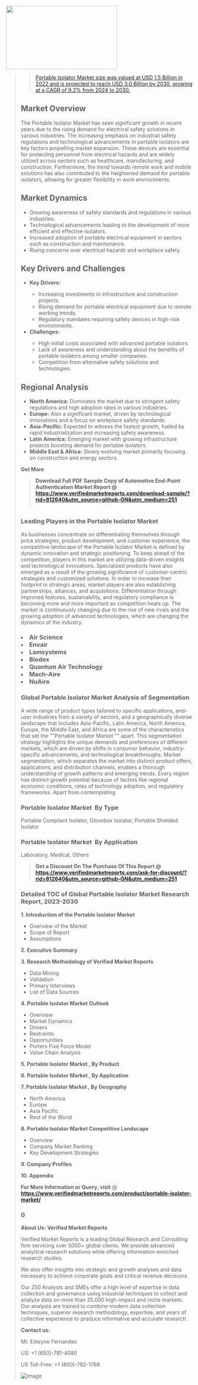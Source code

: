<img src="https://ffe5etoiles.com/wp-content/uploads/2024/12/MST1-300x171.png" alt="" width="300" height="171" class="alignnone size-medium wp-image-20088" /><blockquote id="" class=""><a href="https://www.verifiedmarketreports.com/download-sample/?rid=870216&utm_source=github-GN&utm_medium=251" target="_blank"><blockquote id="" class=""><a href="https://www.verifiedmarketreports.com/download-sample/?rid=812640&utm_source=github-GN&utm_medium=251" target="_blank">Portable Isolator Market size was valued at USD 1.5 Billion in 2022 and is projected to reach USD 3.0 Billion by 2030, growing at a CAGR of 9.2% from 2024 to 2030.</a></blockquote><p><h2>Market Overview</h2><p>The Portable Isolator Market has seen significant growth in recent years due to the rising demand for electrical safety solutions in various industries. The increasing emphasis on industrial safety regulations and technological advancements in portable isolators are key factors propelling market expansion. These devices are essential for protecting personnel from electrical hazards and are widely utilized across sectors such as healthcare, manufacturing, and construction. Furthermore, the trend towards remote work and mobile solutions has also contributed to the heightened demand for portable isolators, allowing for greater flexibility in work environments.</p><h2>Market Dynamics</h2><ul>    <li>Growing awareness of safety standards and regulations in various industries.</li>    <li>Technological advancements leading to the development of more efficient and effective isolators.</li>    <li>Increased adoption of portable electrical equipment in sectors such as construction and maintenance.</li>    <li>Rising concerns over electrical hazards and workplace safety.</li></ul><h2>Key Drivers and Challenges</h2><ul>    <li><strong>Key Drivers:</strong></li>    <ul>        <li>Increasing investments in infrastructure and construction projects.</li>        <li>Rising demand for portable electrical equipment due to remote working trends.</li>        <li>Regulatory mandates requiring safety devices in high-risk environments.</li>    </ul>    <li><strong>Challenges:</strong></li>    <ul>        <li>High initial costs associated with advanced portable isolators.</li>        <li>Lack of awareness and understanding about the benefits of portable isolators among smaller companies.</li>        <li>Competition from alternative safety solutions and technologies.</li>    </ul></ul><h2>Regional Analysis</h2><ul>    <li><strong>North America:</strong> Dominates the market due to stringent safety regulations and high adoption rates in various industries.</li>    <li><strong>Europe:</strong> Also a significant market, driven by technological innovations and a focus on workplace safety standards.</li>    <li><strong>Asia-Pacific:</strong> Expected to witness the fastest growth, fueled by rapid industrialization and increasing safety awareness.</li>    <li><strong>Latin America:</strong> Emerging market with growing infrastructure projects boosting demand for portable isolators.</li>    <li><strong>Middle East & Africa:</strong> Slowly evolving market primarily focusing on construction and energy sectors.</li></ul><p><strong>Get More</strong></p></p><blockquote id="" class=""><strong>Download Full PDF Sample Copy of Automotive End-Point Authentication Market Report @ <a href="https://www.verifiedmarketreports.com/download-sample/?rid=812640&utm_source=github-GN&utm_medium=251" target="_blank">https://www.verifiedmarketreports.com/download-sample/?rid=812640&utm_source=github-GN&utm_medium=251</a></strong><br /><br /></blockquote><h3 id="" class="">Leading Players in the&nbsp;Portable Isolator Market </h3><p>As businesses concentrate on differentiating themselves through price strategies, product development, and customer experience, the competitive landscape of the Portable Isolator Market  is defined by dynamic innovation and strategic positioning. To keep ahead of the competition, players in this market are utilizing data-driven insights and technological innovations. Specialized products have also emerged as a result of the growing significance of customer-centric strategies and customized solutions. In order to increase their footprint in strategic areas, market players are also establishing partnerships, alliances, and acquisitions. Differentiation through improved features, sustainability, and regulatory compliance is becoming more and more important as competition heats up. The market is continuously changing due to the rise of new rivals and the growing adoption of advanced technologies, which are changing the dynamics of the industry.</p><h3 class=""><li>Air Science</li><li> Envair</li><li> Lamsystems</li><li> Biodex</li><li> Quantum Air Technology</li><li> Mach-Aire</li><li> NuAire</h3><h3 id="" class="">Global&nbsp;Portable Isolator Market  Analysis of Segmentation</h3><p id="" class="">A wide range of product types tailored to specific applications, end-user industries from a variety of sectors, and a geographically diverse landscape that includes Asia-Pacific, Latin America, North America, Europe, the Middle East, and Africa are some of the characteristics that set the ""Portable Isolator Market "" apart. This segmentation strategy highlights the unique demands and preferences of different markets, which are driven by shifts in consumer behavior, industry-specific advancements, and technological breakthroughs. Market segmentation, which separates the market into distinct product offers, applications, and distribution channels, enables a thorough understanding of growth patterns and emerging trends. Every region has distinct growth potential because of factors like regional economic conditions, rates of technology adoption, and regulatory frameworks. Apart from contemplating</p><h3 id="" class="">Portable Isolator Market &nbsp;By Type</h3><p>Portable Compliant Isolator, Glovebox Isolator, Portable Shielded Isolator</p><h3 id="" class="">Portable Isolator Market &nbsp;By Application</h3><p class="">Laboratory, Medical, Others</p><blockquote id="" class=""><strong>Get a Discount On The Purchase Of This Report @ <a href="https://www.verifiedmarketreports.com/download-sample/?rid=812640&utm_source=github-GN&utm_medium=251" target="_blank">https://www.verifiedmarketreports.com/ask-for-discount/?rid=812640&utm_source=github-GN&utm_medium=251</a></strong></blockquote><h3 id="" class="">Detailed TOC of Global Portable Isolator Market  Research Report, 2023-2030</h3><p id="" class=""><strong>1. Introduction of the Portable Isolator Market </strong></p><ul><li>Overview of the Market</li><li>Scope of Report</li><li>Assumptions</li></ul><p id="" class=""><strong>2. Executive Summary</strong></p><p id="" class=""><strong>3. Research Methodology of Verified Market Reports</strong></p><ul><li>Data Mining</li><li>Validation</li><li>Primary Interviews</li><li>List of Data Sources</li></ul><p id="" class=""><strong>4. Portable Isolator Market  Outlook</strong></p><ul><li>Overview</li><li>Market Dynamics</li><li>Drivers</li><li>Restraints</li><li>Opportunities</li><li>Porters Five Force Model</li><li>Value Chain Analysis</li></ul><p id="" class=""><strong>5. Portable Isolator Market , By Product</strong></p><p id="" class=""><strong>6. Portable Isolator Market , By Application</strong></p><p id="" class=""><strong>7. Portable Isolator Market , By Geography</strong></p><ul><li>North America</li><li>Europe</li><li>Asia Pacific</li><li>Rest of the World</li></ul><p id="" class=""><strong>8. Portable Isolator Market  Competitive Landscape</strong></p><ul><li>Overview</li><li>Company Market Ranking</li><li>Key Development Strategies</li></ul><p id="" class=""><strong>9. Company Profiles</strong></p><p id="" class=""><strong>10. Appendix</strong></p><p><strong>For More Information or Query, visit</strong>&nbsp;@ <strong><a href="https://www.verifiedmarketreports.com/product/portable-isolator-market/" target="_blank">https://www.verifiedmarketreports.com/product/portable-isolator-market/</a></strong></p><h3 id="" class="">0</h3><p id="" class=""><strong>About Us: Verified Market Reports</strong></p><p id="" class="">Verified Market Reports is a leading Global Research and Consulting firm servicing over 5000+ global clients. We provide advanced analytical research solutions while offering information-enriched research studies.</p><p id="" class="">We also offer insights into strategic and growth analyses and data necessary to achieve corporate goals and critical revenue decisions.</p><p id="" class="">Our 250 Analysts and SMEs offer a high level of expertise in data collection and governance using industrial techniques to collect and analyze data on more than 25,000 high-impact and niche markets. Our analysts are trained to combine modern data collection techniques, superior research methodology, expertise, and years of collective experience to produce informative and accurate research.</p><p id="" class=""><strong>Contact us:</strong></p><p id="" class="">Mr. Edwyne Fernandes</p><p id="" class="">US: +1 (650)-781-4080</p><p id="" class="">US Toll-Free: +1 (800)-782-1768</p>
![image](https://github.com/user-attachments/assets/29b4ba04-7676-4df5-9b40-f2bdfe5425de)
